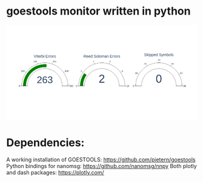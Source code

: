 # goestools monitor written in python
![Output of GoesToolsMon](./images/example.png)

# Dependencies:
A working installation of GOESTOOLS: https://github.com/pietern/goestools
Python bindings for nanomsg: https://github.com/nanomsg/nnpy
Both plotly and dash packages: https://plotly.com/

